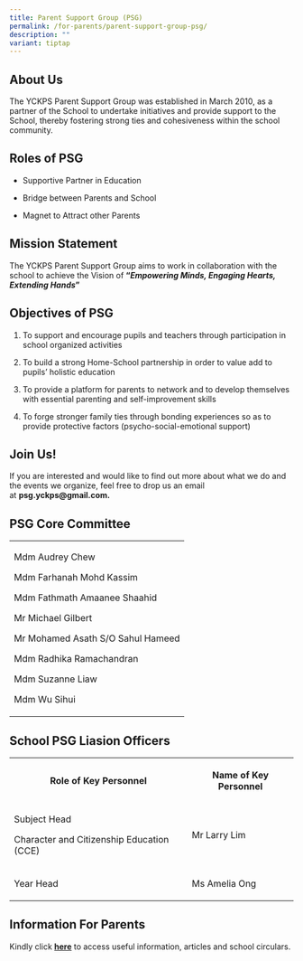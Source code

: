 ```yaml
---
title: Parent Support Group (PSG)
permalink: /for-parents/parent-support-group-psg/
description: ""
variant: tiptap
---
```

<h2>About Us</h2>
<p>The YCKPS Parent Support Group was established in March 2010, as a partner
of the School to undertake initiatives and provide support to the School,
thereby fostering strong ties and cohesiveness within the school community.</p>
<h2>Roles of PSG</h2>
<ul data-tight="true" class="tight">
<li>
<p>Supportive Partner in Education</p>
</li>
<li>
<p>Bridge between Parents and School</p>
</li>
<li>
<p>Magnet to Attract other Parents</p>
</li>
</ul>
<h2>Mission Statement</h2>
<p>The YCKPS Parent Support Group aims to work in collaboration with the
school to achieve the Vision of <strong>“<em>Empowering Minds, Engaging Hearts, Extending Hands</em>”</strong>
</p>
<h2>Objectives of PSG</h2>
<ol>
<li>
<p>To support and encourage pupils and teachers through participation in
school organized activities</p>
</li>
<li>
<p>To build a strong Home-School partnership in order to value add to pupils’
holistic education</p>
</li>
<li>
<p>To provide a platform for parents to network and to develop themselves
with essential parenting and self-improvement skills</p>
</li>
<li>
<p>To forge stronger family ties through bonding experiences so as to provide
protective factors (psycho-social-emotional support)</p>
</li>
</ol>
<h2>Join Us!</h2>
<p>If you are interested and would like to find out more about what we do
and the events we organize, feel free to drop us an email at&nbsp;<strong>psg.yckps@gmail.com.</strong>
</p>
<h2>PSG Core Committee</h2>
<table style="minWidth: 25px">
<colgroup>
<col>
</colgroup>
<tbody>
<tr>
<td rowspan="1" colspan="1">
<p>Mdm Audrey Chew</p>
<p>Mdm Farhanah Mohd Kassim</p>
<p>Mdm Fathmath Amaanee Shaahid</p>
<p>Mr Michael Gilbert</p>
<p>Mr Mohamed Asath S/O Sahul Hameed</p>
<p>Mdm Radhika Ramachandran</p>
<p>Mdm Suzanne Liaw</p>
<p>Mdm Wu Sihui</p>
</td>
</tr>
</tbody>
</table>
<h2>School PSG Liasion Officers</h2>
<table style="minWidth: 50px">
<colgroup>
<col>
<col>
</colgroup>
<tbody>
<tr>
<th rowspan="1" colspan="1">
<p>Role of Key Personnel</p>
</th>
<th rowspan="1" colspan="1">
<p>Name of Key Personnel</p>
</th>
</tr>
<tr>
<td rowspan="1" colspan="1">
<p>Subject Head</p>
<p>Character and Citizenship Education (CCE)</p>
</td>
<td rowspan="1" colspan="1">
<p>Mr Larry Lim
<br>
</p>
</td>
</tr>
<tr>
<td rowspan="1" colspan="1">
<p>Year Head
<br>
</p>
</td>
<td rowspan="1" colspan="1">
<p>Ms Amelia Ong</p>
</td>
</tr>
</tbody>
</table>
<h2>Information For Parents</h2>
<p>Kindly click&nbsp;<strong><a href="/quick-links/for-parents" rel="noopener noreferrer nofollow" target="_blank">here</a></strong>&nbsp;to
access useful information, articles and school circulars.</p>